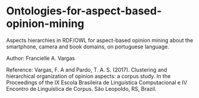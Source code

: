 # Ontologies-for-aspect-based-opinion-mining
Aspects hierarchies in RDF/OWL for aspect-based opinion mining about the smartphone, camera and book domains, on portuguese language.

Author: Francielle A. Vargas

Reference: 
Vargas, F. A and Pardo, T. A. S. (2017). Clustering and hierarchical organization of opinion aspects: a corpus study. In the Proceedings of the IX Escola Brasileira de Linguística Computacional e IV Encontro de Linguística de Corpus. São Leopoldo, RS, Brazil.
